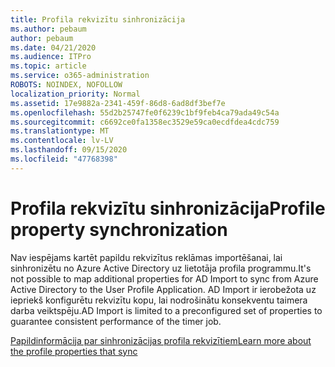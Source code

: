 ```yaml
---
title: Profila rekvizītu sinhronizācija
ms.author: pebaum
author: pebaum
ms.date: 04/21/2020
ms.audience: ITPro
ms.topic: article
ms.service: o365-administration
ROBOTS: NOINDEX, NOFOLLOW
localization_priority: Normal
ms.assetid: 17e9882a-2341-459f-86d8-6ad8df3bef7e
ms.openlocfilehash: 55d2b25747fe0f6239c1bf9feb4ca79ada49c54a
ms.sourcegitcommit: c6692ce0fa1358ec3529e59ca0ecdfdea4cdc759
ms.translationtype: MT
ms.contentlocale: lv-LV
ms.lasthandoff: 09/15/2020
ms.locfileid: "47768398"
---
```

# <a name="profile-property-synchronization"></a><span data-ttu-id="cfb25-102">Profila rekvizītu sinhronizācija</span><span class="sxs-lookup"><span data-stu-id="cfb25-102">Profile property synchronization</span></span>

<span data-ttu-id="cfb25-103">Nav iespējams kartēt papildu rekvizītus reklāmas importēšanai, lai sinhronizētu no Azure Active Directory uz lietotāja profila programmu.</span><span class="sxs-lookup"><span data-stu-id="cfb25-103">It's not possible to map additional properties for AD Import to sync from Azure Active Directory to the User Profile Application.</span></span> <span data-ttu-id="cfb25-104">AD Import ir ierobežota uz iepriekš konfigurētu rekvizītu kopu, lai nodrošinātu konsekventu taimera darba veiktspēju.</span><span class="sxs-lookup"><span data-stu-id="cfb25-104">AD Import is limited to a preconfigured set of properties to guarantee consistent performance of the timer job.</span></span>
  
[<span data-ttu-id="cfb25-105">Papildinformācija par sinhronizācijas profila rekvizītiem</span><span class="sxs-lookup"><span data-stu-id="cfb25-105">Learn more about the profile properties that sync</span></span>](https://go.microsoft.com/fwlink/?linkid=875671)
  

